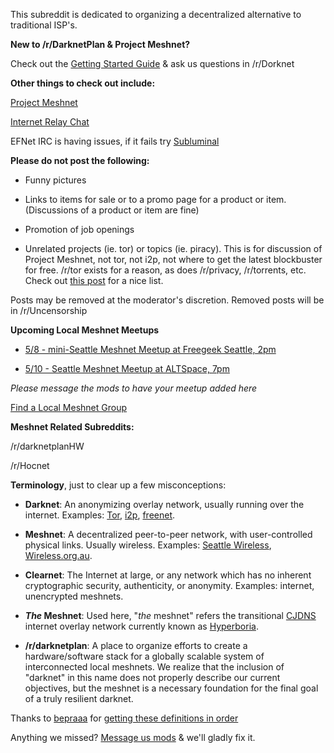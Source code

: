 This subreddit is dedicated to organizing a decentralized alternative to traditional ISP's.

**New to /r/DarknetPlan & Project Meshnet?** 

Check out the [Getting Started Guide](https://wiki.projectmeshnet.org/Getting_started) & ask us questions in /r/Dorknet

**Other things to check out include:**

[Project Meshnet](https://projectmeshnet.org)

[Internet Relay Chat](http://chat.efnet.org:9090/?channels=%23projectmeshnet&Login=Login)

EFNet IRC is having issues, if it fails try [Subluminal](https://chat.mibbit.com/?server=irc.subluminal.net&channel=%23darknetplan)

**Please do not post the following:**

* Funny pictures

* Links to items for sale or to a promo page for a product or item. (Discussions of a product or item are fine)

* Promotion of job openings

* Unrelated projects (ie. tor) or topics (ie. piracy). This is for discussion of Project Meshnet, not tor, not i2p, not where to get the latest blockbuster for free. /r/tor exists for a reason, as does /r/privacy, /r/torrents, etc. Check out [this post](http://redd.it/wl6ju) for a nice list.

Posts may be removed at the moderator's discretion. Removed posts will be in /r/Uncensorship

**Upcoming Local Meshnet Meetups**

* [5/8 - mini-Seattle Meshnet Meetup at Freegeek Seattle, 2pm](http://redd.it/1d29y9)

* [5/10 - Seattle Meshnet Meetup at ALTSpace, 7pm](http://redd.it/)

*Please message the mods to have your meetup added here*


[Find a Local Meshnet Group](https://wiki.projectmeshnet.org/Category:Mesh_Local)

**Meshnet Related Subreddits:**

/r/darknetplanHW

/r/Hocnet


**Terminology**, just to clear up a few misconceptions:

* **Darknet**: An anonymizing overlay network, usually running over the internet. Examples: [Tor](https://www.torproject.org), [i2p](http://www.i2p2.de/), [freenet](https://freenetproject.org/).

* **Meshnet**: A decentralized peer-to-peer network, with user-controlled physical links. Usually wireless. Examples: [Seattle Wireless](http://seattlewireless.net/), [Wireless.org.au](http://wireless.org.au/).

* **Clearnet**: The Internet at large, or any network which has no inherent cryptographic security, authenticity, or anonymity. Examples: internet, unencrypted meshnets.

* ***The* Meshnet**: Used here, "*the* meshnet" refers the transitional [CJDNS](https://wiki.projectmeshnet.org/Cjdns) internet overlay network currently known as [Hyperboria](https://wiki.projectmeshnet.org/Hyperboria).

* **/r/darknetplan**: A place to organize efforts to create a hardware/software stack for a globally scalable system of interconnected local meshnets. We realize that the inclusion of "darknet" in this name does not properly describe our current objectives, but the meshnet is a necessary foundation for the final goal of a truly resilient darknet.

Thanks to [bepraaa](/u/bepraaa) for [getting these definitions in order](http://redd.it/11j03k)

Anything we missed? [Message us mods](http://www.reddit.com/message/compose?to=%2Fr%2Fdarknetplan) & we'll gladly fix it.

[](http://jk.reddit.com/r/darknetplan)
